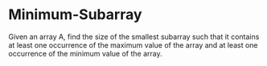 # Minimum-Subarray
Given an array A, find the size of the smallest subarray such that it contains at least one occurrence of the maximum value of the array and at least one occurrence of the minimum value of the array.
